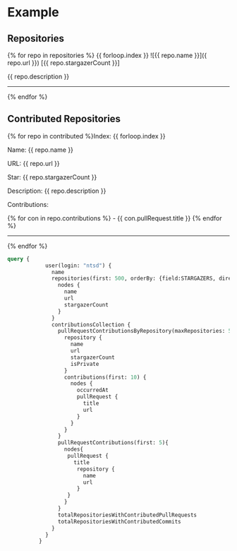 # Example

## Repositories

{% for repo in repositories %}
{{ forloop.index }} ![{{ repo.name }}]({ repo.url }}) [{{ repo.stargazerCount }}]

{{ repo.description }}
<hr />
{% endfor %}

## Contributed Repositories

{% for repo in contributed %}Index: {{ forloop.index }}

Name: {{ repo.name }}

URL: {{ repo.url }}

Star: {{ repo.stargazerCount }}

Description: {{ repo.description }}

Contributions:

{% for con in repo.contributions %} - {{ con.pullRequest.title }}
{% endfor %}

<hr />
{% endfor %}

```graphQL
query {
            user(login: "ntsd") {
              name
              repositories(first: 500, orderBy: {field:STARGAZERS, direction: DESC}) {
                nodes {
                  name
                  url
                  stargazerCount
                }
              }
              contributionsCollection {
                pullRequestContributionsByRepository(maxRepositories: 500, excludeFirst:true) {
                  repository {
                    name
                    url
                    stargazerCount
                    isPrivate
                  }
                  contributions(first: 10) {
                    nodes {
                      occurredAt
                      pullRequest {
                        title
                        url
                      }
                    }
                  }
                }
                pullRequestContributions(first: 5){
                  nodes{
                   pullRequest {
                     title
                      repository {
                        name
                        url
                      }
                   }
                  }
                }
                totalRepositoriesWithContributedPullRequests
                totalRepositoriesWithContributedCommits
              }
            }
          }
```
